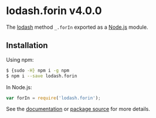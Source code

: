 # lodash.forin v4.0.0

The [lodash](https://lodash.com/) method `_.forIn` exported as a [Node.js](https://nodejs.org/) module.

## Installation

Using npm:
```bash
$ {sudo -H} npm i -g npm
$ npm i --save lodash.forin
```

In Node.js:
```js
var forIn = require('lodash.forin');
```

See the [documentation](https://lodash.com/docs#forIn) or [package source](https://github.com/lodash/lodash/blob/4.0.0-npm-packages/lodash.forin) for more details.
